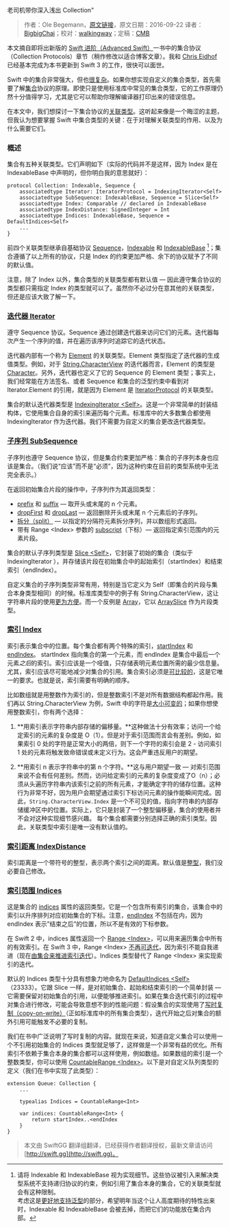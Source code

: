 老司机带你深入浅出 Collection"

> 作者：Ole Begemann，[原文链接](https://oleb.net/blog/2016/09/collection-associated-types/)，原文日期：2016-09-22
> 译者：[BigbigChai](https://github.com/chaiyixiao)；校对：[walkingway](http://chengway.in/)；定稿：[CMB](https://github.com/chenmingbiao)
  









本文摘自即将出新版的 [Swift 进阶（Advanced Swift）](https://www.objc.io/books/advanced-swift/Swift)一书中的集合协议（Collection Protocols）章节（稍作修改以适合博客文章）。我和 [Chris Eidhof](http://chris.eidhof.nl/) 已经基本完成为本书更新到 Swift 3 的工作，很快可以面世。

Swift 中的集合非常强大，但也[很复杂](http://chris.eidhof.nl/post/protocols-in-swift/)。如果你想实现自定义的集合类型，首先需要了解[集合](https://developer.apple.com/reference/swift/collection)协议的原理。即使只是使用标准库中常见的集合类型，它的工作原理仍然十分值得学习，尤其是它可以帮助你理解编译器打印出来的错误信息。

在本文中，我们想探讨一下集合协议的[关联类型](https://developer.apple.com/library/content/documentation/Swift/Conceptual/Swift_Programming_Language/Generics.html#//apple_ref/doc/uid/TP40014097-CH26-ID189)。这听起来像是一个晦涩的主题，但我认为想要掌握 Swift 中集合类型的关键：在于对理解关联类型的作用、以及为什么需要它们。



### 概述

集合有五种关联类型。它们声明如下（实际的代码并不是这样，因为 Index 是在 IndexableBase 中声明的，但你明白我的意思就好）：

    
    protocol Collection: Indexable, Sequence {
        associatedtype Iterator: IteratorProtocol = IndexingIterator<Self>
        associatedtype SubSequence: IndexableBase, Sequence = Slice<Self>
        associatedtype Index: Comparable // declared in IndexableBase
        associatedtype IndexDistance: SignedInteger = Int
        associatedtype Indices: IndexableBase, Sequence = DefaultIndices<Self>
        ...
    }

前四个关联类型继承自基础协议 
[Sequence](https://developer.apple.com/reference/swift/sequence)，[Indexable](https://developer.apple.com/reference/swift/indexable) 和 [IndexableBase](https://developer.apple.com/reference/swift/indexablebase) [^1]；集合遵循了以上所有的协议，只是 Index 的约束更加严格、余下的协议赋予了不同的默认值。

注意，除了 Index 以外，集合类型的关联类型都有默认值 — 因此遵守集合协议的类型都只需指定 Index 的类型就可以了。虽然你不必过分在意其他的关联类型，但还是应该大致了解一下。

### [迭代器 Iterator](https://developer.apple.com/reference/swift/collection/iterator)

遵守 Sequence 协议。Sequence 通过创建迭代器来访问它们的元素。迭代器每次产生一个序列的值，并在遍历该序列时追踪它的迭代状态。

迭代器内部有一个称为 [Element](https://developer.apple.com/reference/swift/iteratorprotocol/element) 的关联类型。Element 类型指定了迭代器的生成值类型。例如，对于 [String.CharacterView](https://developer.apple.com/reference/swift/string.characterview) 的迭代器而言，Element 的类型是 [Character](https://developer.apple.com/reference/swift/character)。另外，迭代器也定义了它的 Sequence 的 Element 类型；事实上，我们经常能在方法签名、或者 Sequence 和集合的泛型约束中看到对 Iterator.Element 的引用，就是因为 Element 是 [IteratorProtocol](https://developer.apple.com/reference/swift/iteratorprotocol) 的关联类型。

集合的默认迭代器类型是 [IndexingIterator \<Self\>](https://developer.apple.com/reference/swift/indexingiterator)。这是一个非常简单的封装结构体，它使用集合自身的索引来遍历每个元素。标准库中的大多数集合都使用 IndexingIterator 作为迭代器。我们不需要为自定义的集合更改迭代器类型。

### [子序列 SubSequence](https://developer.apple.com/reference/swift/collection/subsequence)

子序列也遵守 Sequence 协议，但是集合约束更加严格：集合的子序列本身也应该是集合。（我们说“应该”而不是“必须”，因为这种约束在目前的类型系统中无法完全表示。）

在返回初始集合片段的操作中，子序列作为其返回类型：

+ [prefix](https://developer.apple.com/reference/swift/collection/1641469-prefix) 和 [suffix](https://developer.apple.com/reference/swift/collection/1641372-suffix) — 取开头或末尾的 n 个元素。
+ [dropFirst](https://developer.apple.com/reference/swift/collection/1641742-dropfirst) 和 [dropLast](https://developer.apple.com/reference/swift/collection/1641794-droplast)  — 返回删除开头或末尾 n 个元素后的子序列。
+ [拆分（split）](https://developer.apple.com/reference/swift/collection/1641547-split) —  以指定的分隔符元素拆分序列，并以数组形式返回。
+ 带有 Range \<Index\> 参数的 [subscript](https://developer.apple.com/reference/swift/collection/1641423-subscript)（下标）— 返回指定索引范围内的元素片段。

集合的默认子序列类型是 [Slice \<Self\>](https://developer.apple.com/reference/swift/slice)，它封装了初始的集合（类似于 IndexingIterator ），并存储该片段在初始集合中的起始索引（startIndex）和结束索引（endIndex）。

自定义集合的子序列类型非常有用，特别是当它定义为 Self（即集合的片段与集合本身类型相同）的时候。标准库类型中的例子有 String.CharacterView，这让字符串片段的使用[更为方便](https://oleb.net/blog/2016/08/swift-3-strings)。而一个反例是 [Array](https://developer.apple.com/reference/swift/array)，它以 [ArraySlice](https://developer.apple.com/reference/swift/arrayslice) 作为片段类型。

### [索引 Index](https://developer.apple.com/reference/swift/indexablebase/index)

索引表示集合中的位置。每个集合都有两个特殊的索引，[startIndex](https://developer.apple.com/reference/swift/indexablebase/1786423-startindex) 和 [endIndex](https://developer.apple.com/reference/swift/indexablebase/1782993-endindex)。 startIndex 指向集合的第一个元素，而 endIndex 是集合中最后一个元素*之后*的索引。索引应该是一个哑值，只存储表明元素位置所需的最少信息量。尤其，索引应该尽可能地减少对集合的引用。集合索引必须是[可比较的](https://developer.apple.com/reference/swift/comparable)，这是它唯一的要求。也就是说，索引需要有明确的顺序。

比如数组就是用整数作为索引的，但是整数索引不是对所有数据结构都起作用。我们再以 String.CharacterView 为例，Swift 中的字符是[大小可变的](https://oleb.net/blog/2016/08/swift-3-strings)；如果你想使用整数索引，你有两个选择：

1. **用索引表示字符串内部存储的偏移量。**这种做法十分有效率；访问一个给定索引的元素的复杂度是 O（1）。但是对于索引范围而言会有差别。例如，如果索引 0 处的字符是正常大小的两倍，则下一个字符的索引会是 2  - 访问索引 1 处的元素将触发致命错误或未定义行为。这会严重违反用户的期望。

2. **用索引 n 表示字符串中的第 n 个字符。**这与用户期望一致 — 对索引范围来说不会有任何差别。然而，访问给定索引的元素的复杂度变成了O（n）；必须从头遍历字符串内该索引之前的所有元素，才能确定字符的储存位置。这种行为非常不好，因为用户会期望通过索引下标访问元素的操作能瞬间完成。
  ​
因此，`String.CharacterView.Index` 是一个不可见的值，指向字符串的内部存储缓冲区中的位置。实际上，它只是封装了一个整型偏移量，集合的使用者并不会对这种实现细节感兴趣。
每个集合都需要分别选择正确的索引类型。因此，关联类型中索引是唯一没有默认值的。

### [索引距离 IndexDistance](https://developer.apple.com/reference/swift/collection/indexdistance)

索引距离是一个带符号的整型，表示两个索引之间的距离。默认值是[整型](https://developer.apple.com/reference/swift/int)，我们没必要自己修改。

### [索引范围 Indices](https://developer.apple.com/reference/swift/collection/indices)

这是集合的 [indices](https://developer.apple.com/reference/swift/collection/1641719-indices) 属性的返回类型。它是一个包含所有索引的集合，该集合中的索引以升序排列对应初始集合的下标。注意，[endIndex](https://developer.apple.com/reference/swift/indexablebase/1782993-endindex) 不包括在内，因为 endIndex 表示”结束之后”的位置，所以不是有效的下标参数。

在 Swift 2 中，indices 属性返回一个 [Range \<Index\>](http://swiftdoc.org/v2.2/type/Range/)，可以用来遍历集合中所有的有效索引。在 Swift 3 中，Range \<Index\> [不再可迭代](https://oleb.net/blog/2016/09/swift-3-ranges)，因为索引不能自我递进（现在[由集合来推进索引迭代](https://github.com/apple/swift-evolution/blob/master/proposals/0065-collections-move-indices.md)）。Indices 类型替代了 Range \<Index\> 来实现索引的迭代。

默认的 Indices 类型十分具有想象力地命名为 [DefaultIndices \<Self\>](https://developer.apple.com/reference/swift/defaultindices)（23333）。它跟 Slice 一样，是对初始集合、起始和结束索引的一个简单封装 — 它需要保留对初始集合的引用，以便能够推进索引。如果在集合迭代索引的过程中对集合进行修改，可能会导致意想不到的性能问题：假设集合的实现使用了[写时复制（copy-on-write）](http://chris.eidhof.nl/post/struct-semantics-in-swift/)（正如标准库中的所有集合类型），迭代开始之后对集合的额外引用可能触发不必要的复制。

我们在书中广泛说明了写时复制的内容。就现在来说，知道自定义集合可以使用一个不引用初始集合的 Indices 类型就足够了，这样做是一个非常有益的优化。所有索引不依赖于集合本身的集合都可以这样使用，例如数组。如果数组的索引是一个整数类型，你可以使用 [CountableRange \<Index\>](https://developer.apple.com/reference/swift/countablerange)。以下是对自定义队列类型的定义（我们在书中实现了此类型）：

    
    extension Queue: Collection {
        ...
        
        typealias Indices = CountableRange<Int>
        
        var indices: CountableRange<Int> {
            return startIndex..<endIndex
        }
    }

[^1]: 请将 Indexable 和 IndexableBase 视为实现细节。这些协议被引入来解决类型系统不支持递归协议的约束，例如引用了集合本身的集合，它的关联类型就会有这种限制。<br>考虑这是[更好地支持泛型](https://github.com/apple/swift/blob/master/docs/GenericsManifesto.md)的部分，希望明年当这个让人高度期待的特性出来时，Indexable 和 IndexableBase 会被去掉，而把它们的功能放在集合内部。

> 本文由 SwiftGG 翻译组翻译，已经获得作者翻译授权，最新文章请访问 [http://swift.gg](http://swift.gg)。